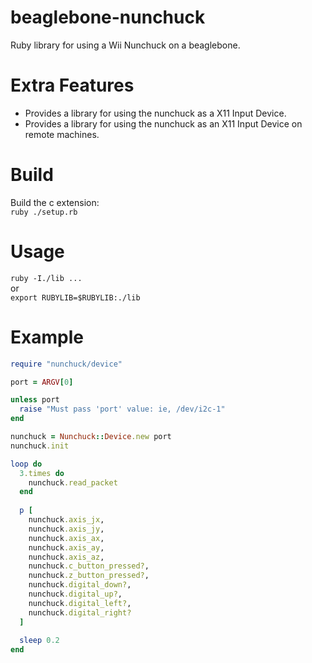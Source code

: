 beaglebone-nunchuck
===================

Ruby library for using a Wii Nunchuck on a beaglebone.  

Extra Features
===  
* Provides a library for using the nunchuck as a X11 Input Device.  
* Provides a library for using the nunchuck as an X11 Input Device on remote machines.  

Build
===
Build the c extension:  
`ruby ./setup.rb`

Usage
===
`ruby -I./lib ...`  
or  
`export RUBYLIB=$RUBYLIB:./lib`


Example
===
```ruby
require "nunchuck/device"

port = ARGV[0]

unless port
  raise "Must pass 'port' value: ie, /dev/i2c-1"
end

nunchuck = Nunchuck::Device.new port
nunchuck.init

loop do
  3.times do
    nunchuck.read_packet
  end
  
  p [
    nunchuck.axis_jx,
    nunchuck.axis_jy,
    nunchuck.axis_ax,
    nunchuck.axis_ay,
    nunchuck.axis_az,
    nunchuck.c_button_pressed?,
    nunchuck.z_button_pressed?,
    nunchuck.digital_down?,  
    nunchuck.digital_up?,
    nunchuck.digital_left?,
    nunchuck.digital_right?              
  ]
  
  sleep 0.2
end
```
